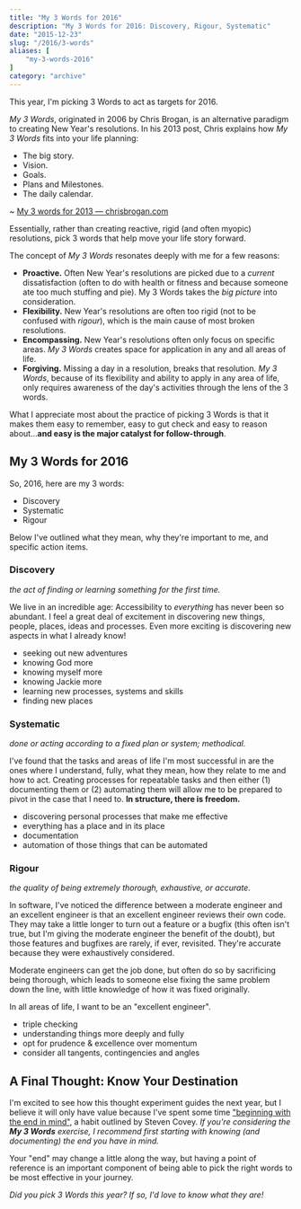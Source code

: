 ```yaml
---
title: "My 3 Words for 2016"
description: "My 3 Words for 2016: Discovery, Rigour, Systematic"
date: "2015-12-23"
slug: "/2016/3-words"
aliases: [
	"my-3-words-2016"
]
category: "archive"
---
```


This year, I'm picking 3 Words to act as targets for 2016.

_My 3 Words_, originated in 2006 by Chris Brogan, is an alternative paradigm to creating New Year's resolutions. In his 2013 post, Chris explains how _My 3 Words_ fits into your life planning:

- The big story.
- Vision.
- Goals.
- Plans and Milestones.
- The daily calendar.

~ [My 3 words for 2013 — chrisbrogan.com](http://chrisbrogan.com/my-3-words-for-2013/)

Essentially, rather than creating reactive, rigid (and often myopic) resolutions, pick 3 words that help move your life story forward.

The concept of _My 3 Words_ resonates deeply with me for a few reasons:

- **Proactive.** Often New Year's resolutions are picked due to a _current_ dissatisfaction (often to do with health or fitness and because someone ate too much stuffing and pie). My 3 Words takes the _big picture_ into consideration.
- **Flexibility.** New Year's resolutions are often too rigid (not to be confused with _rigour_), which is the main cause of most broken resolutions.
- **Encompassing.** New Year's resolutions often only focus on specific areas. _My 3 Words_ creates space for application in any and all areas of life.
- **Forgiving.** Missing a day in a resolution, breaks that resolution. _My 3 Words_, because of its flexibility and ability to apply in any area of life, only requires awareness of the day's activities through the lens of the 3 words.

What I appreciate most about the practice of picking 3 Words is that it makes them easy to remember, easy to gut check and easy to reason about...**and easy is the major catalyst for follow-through**.

## My 3 Words for 2016

So, 2016, here are my 3 words:

- Discovery
- Systematic
- Rigour

Below I've outlined what they mean, why they're important to me, and specific action items.

### Discovery

_the act of finding or learning something for the first time._

We live in an incredible age: Accessibility to _everything_ has never been so abundant. I feel a great deal of excitement in discovering new things, people, places, ideas and processes. Even more exciting is discovering new aspects in what I already know!

- seeking out new adventures
- knowing God more
- knowing myself more
- knowing Jackie more
- learning new processes, systems and skills
- finding new places

### Systematic

_done or acting according to a fixed plan or system; methodical._

I've found that the tasks and areas of life I'm most successful in are the ones where I understand, fully, what they mean, how they relate to me and how to act. Creating processes for repeatable tasks and then either (1) documenting them or (2) automating them will allow me to be prepared to pivot in the case that I need to. **In structure, there is freedom.**

- discovering personal processes that make me effective
- everything has a place and in its place
- documentation
- automation of those things that can be automated

### Rigour

_the quality of being extremely thorough, exhaustive, or accurate._

In software, I've noticed the difference between a moderate engineer and an excellent engineer is that an excellent engineer reviews their own code. They may take a little longer to turn out a feature or a bugfix (this often isn't true, but I'm giving the moderate engineer the benefit of the doubt), but those features and bugfixes are rarely, if ever, revisited. They're accurate because they were exhaustively considered.

Moderate engineers can get the job done, but often do so by sacrificing being thorough, which leads to someone else fixing the same problem down the line, with little knowledge of how it was fixed originally.

In all areas of life, I want to be an "excellent engineer".

- triple checking
- understanding things more deeply and fully
- opt for prudence & excellence over momentum
- consider all tangents, contingencies and angles

## A Final Thought: Know Your Destination

I'm excited to see how this thought experiment guides the next year, but I believe it will only have value because I've spent some time ["beginning with the end in mind"](http://chaseadams.io/2013/10/my-eulogy/), a habit outlined by Steven Covey. _If you're considering the **My 3 Words** exercise, I recommend first starting with knowing (and documenting) the end you have in mind._

Your "end" may change a little along the way, but having a point of reference is an important component of being able to pick the right words to be most effective in your journey.

_Did you pick 3 Words this year? If so, I'd love to know what they are!_
